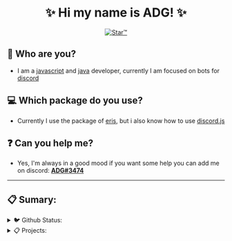 <h1 align="center">✨ Hi my name is ADG! ✨</h1>

<p align="center">
<a href="https://top.gg/bot/719524114536333342">
    <img src="https://media.discordapp.net/attachments/719978696278278224/790326252745392128/starbanner.jpg?width=803&height=452" alt="Star™" />
</a>
</p>

## 🤔 Who are you?
- I am a [javascript](https://developer.mozilla.org/en-US/docs/Web/JavaScript) and [java](https://www.java.com/pt-BR/) developer, currently I am focused on bots for [discord](https://discord.com/)
## 💻 Which package do you use?
- Currently I use the package of [eris](https://www.npmjs.com/package/eris), but i also know how to use [discord.js](https://www.npmjs.com/package/discord.js)
## ❓ Can you help me?
- Yes, I'm always in a good mood if you want some help you can add me on discord: [**ADG#3474**](https://discord.com/users/717766639260532826)

<hr>

## 📋 Sumary:

<details>
    <summary>🐦 Github Status:</summary>
    
<br>

<center>

<img src="https://github-readme-stats.vercel.app/api/top-langs/?username=yADGithub&theme=transparent" alt="top-langs">
    
<img src="https://github-readme-stats.vercel.app/api?username=yADGithub&show_icons=true&theme=transparent" alt="show_icons">   
                                                                                                                           
</center>
    
</details>

<details>
    <summary>📋 Projects:</summary>
    
<br>

<center>

    <a href="https://listcord.gg/x/star">Star™</a>
    
    <a href="https://top.gg/bot/749953394894045254">Giveaway</a>
                                                                                                                           
</center>
    
</details>
